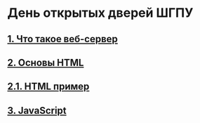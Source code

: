 # День открытых дверей ШГПУ

## [1. Что такое веб-сервер](lessons/1.web_server.md)
## [2. Основы HTML](lessons/html-1.md)
## [2.1. HTML пример](lessons/html-2-example.md)
## [3. JavaScript](lessons/javascript-1.md)


